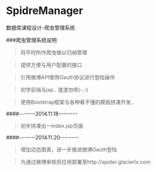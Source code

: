 SpidreManager
=============

数据库课程设计-爬虫管理系统

###爬虫管理系统说明

>将平时所作爬虫做以归纳管理

>提供方便与用户配置的接口

>引用微博API使用Oauth协议进行登陆操作

>初学前端与jsp.. 渣渣勿喷(-.-)

>使用Bootstrap框架与各种看不懂的模板拼凑开发..

####-------2014.11.18--------

>初步拼凑出一index.jsp页面

####-------2014.11.20--------

>增加动态图表，进一步推进微博Oauth登陆

>为通过微博审核将应用部署至http://spider.glacierlx.com
